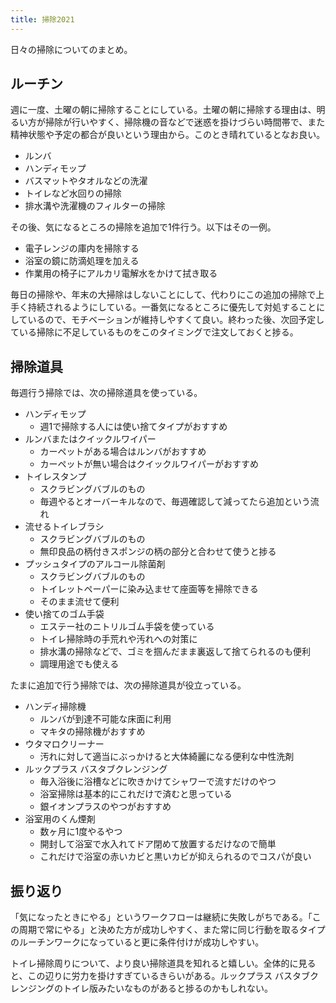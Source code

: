 ```yaml
---
title: 掃除2021
---
```


日々の掃除についてのまとめ。

## ルーチン

週に一度、土曜の朝に掃除することにしている。土曜の朝に掃除する理由は、明るい方が掃除が行いやすく、掃除機の音などで迷惑を掛けづらい時間帯で、また精神状態や予定の都合が良いという理由から。このとき晴れているとなお良い。

- ルンバ
- ハンディモップ
- バスマットやタオルなどの洗濯
- トイレなど水回りの掃除
- 排水溝や洗濯機のフィルターの掃除

その後、気になるところの掃除を追加で1件行う。以下はその一例。

- 電子レンジの庫内を掃除する
- 浴室の鏡に防滴処理を加える
- 作業用の椅子にアルカリ電解水をかけて拭き取る

毎日の掃除や、年末の大掃除はしないことにして、代わりにこの追加の掃除で上手く持続されるようにしている。一番気になるところに優先して対処することにしているので、モチベーションが維持しやすくて良い。終わった後、次回予定している掃除に不足しているものをこのタイミングで注文しておくと捗る。

## 掃除道具

毎週行う掃除では、次の掃除道具を使っている。

- ハンディモップ
    - 週1で掃除する人には使い捨てタイプがおすすめ
- ルンバまたはクイックルワイパー
    - カーペットがある場合はルンバがおすすめ
    - カーペットが無い場合はクイックルワイパーがおすすめ
- トイレスタンプ
    - スクラビングバブルのもの
    - 毎週やるとオーバーキルなので、毎週確認して減ってたら追加という流れ
- 流せるトイレブラシ
    - スクラビングバブルのもの
    - 無印良品の柄付きスポンジの柄の部分と合わせて使うと捗る
- プッシュタイプのアルコール除菌剤
    - スクラビングバブルのもの
    - トイレットペーパーに染み込ませて座面等を掃除できる
    - そのまま流せて便利
- 使い捨てのゴム手袋
    - エステー社のニトリルゴム手袋を使っている
    - トイレ掃除時の手荒れや汚れへの対策に
    - 排水溝の掃除などで、ゴミを掴んだまま裏返して捨てられるのも便利
    - 調理用途でも使える

たまに追加で行う掃除では、次の掃除道具が役立っている。

- ハンディ掃除機
    - ルンバが到達不可能な床面に利用
    - マキタの掃除機がおすすめ
- ウタマロクリーナー
    - 汚れに対して適当にぶっかけると大体綺麗になる便利な中性洗剤
- ルックプラス バスタブクレンジング
    - 毎入浴後に浴槽などに吹きかけてシャワーで流すだけのやつ
    - 浴室掃除は基本的にこれだけで済むと思っている
    - 銀イオンプラスのやつがおすすめ
- 浴室用のくん煙剤
    - 数ヶ月に1度やるやつ
    - 開封して浴室で水入れてドア閉めて放置するだけなので簡単
    - これだけで浴室の赤いカビと黒いカビが抑えられるのでコスパが良い

## 振り返り

「気になったときにやる」というワークフローは継続に失敗しがちである。「この周期で常にやる」と決めた方が成功しやすく、また常に同じ行動を取るタイプのルーチンワークになっていると更に条件付けが成功しやすい。

トイレ掃除周りについて、より良い掃除道具を知れると嬉しい。全体的に見ると、この辺りに労力を掛けすぎているきらいがある。ルックプラス バスタブクレンジングのトイレ版みたいなものがあると捗るのかもしれない。

